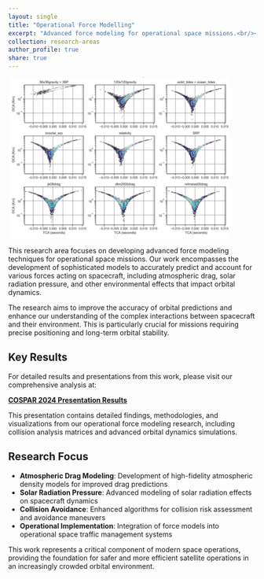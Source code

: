 ```yaml
---
layout: single
title: "Operational Force Modelling"
excerpt: "Advanced force modeling for operational space missions.<br/><img src='/images/GRACE-FO-A_2019_TCA_DCA_Matrix.jpg' width='450'>"
collection: research-areas
author_profile: true
share: true
---
```


<img src="/images/GRACE-FO-A_2019_TCA_DCA_Matrix.jpg" width="450" alt="GRACE-FO-A 2019 TCA DCA Matrix">

This research area focuses on developing advanced force modeling techniques for operational space missions. Our work encompasses the development of sophisticated models to accurately predict and account for various forces acting on spacecraft, including atmospheric drag, solar radiation pressure, and other environmental effects that impact orbital dynamics.

The research aims to improve the accuracy of orbital predictions and enhance our understanding of the complex interactions between spacecraft and their environment. This is particularly crucial for missions requiring precise positioning and long-term orbital stability.

## Key Results

For detailed results and presentations from this work, please visit our comprehensive analysis at:

**[COSPAR 2024 Presentation Results](https://charlesplusc.github.io//assets/cospar24_presentation/reveal.js-master/index.html)**

This presentation contains detailed findings, methodologies, and visualizations from our operational force modeling research, including collision analysis matrices and advanced orbital dynamics simulations.

## Research Focus

- **Atmospheric Drag Modeling**: Development of high-fidelity atmospheric density models for improved drag predictions
- **Solar Radiation Pressure**: Advanced modeling of solar radiation effects on spacecraft dynamics
- **Collision Avoidance**: Enhanced algorithms for collision risk assessment and avoidance maneuvers
- **Operational Implementation**: Integration of force models into operational space traffic management systems

This work represents a critical component of modern space operations, providing the foundation for safer and more efficient satellite operations in an increasingly crowded orbital environment. 